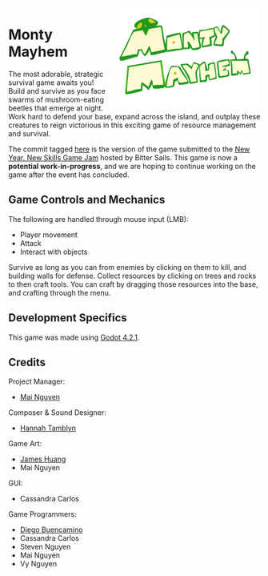 <img src="https://raw.githubusercontent.com/bncmn/monty-mayhem-game/master/monty-mayhem-logo.png?token=GHSAT0AAAAAACMR6NMKH4QCH37PGTB3JBT6ZNFUNTA" width="300" height="200" align="right"/>

# Monty Mayhem 
The most adorable, strategic survival game awaits you! Build and survive as you face swarms of mushroom-eating beetles that emerge at night. Work hard to defend your base, expand across the island, and outplay these creatures to reign victorious in this exciting game of resource management and survival.

The commit tagged [here](https://github.com/bncmn/monty-mayhem-game/releases/tag/nyns-submission-candidate) is the version of the game submitted to the [New Year, New Skills Game Jam](https://itch.io/jam/new-year-new-skills-game-jam) hosted by Bitter Sails. This game is now a **potential work-in-progress**, and we are hoping to continue working on the game after the event has concluded. 

## Game Controls and Mechanics
The following are handled through mouse input (LMB):
* Player movement
* Attack
* Interact with objects

Survive as long as you can from enemies by clicking on them to kill, and building walls for defense. Collect resources by clicking on trees and rocks to then craft tools. You can craft by dragging those resources into the base, and crafting through the menu.

## Development Specifics
This game was made using [Godot 4.2.1](https://godotengine.org/article/maintenance-release-godot-4-2-1/).

## Credits
Project Manager: 
* [Mai Nguyen](https://maibn.art/)

Composer & Sound Designer: 
* [Hannah Tamblyn](https://www.instagram.com/hannahtamblyn/)

Game Art: 
* [James Huang](https://www.instagram.com/jamesexcalibur/)
* Mai Nguyen

GUI: 
* Cassandra Carlos

Game Programmers: 
* [Diego Buencamino](https://github.com/bncmn)
* Cassandra Carlos
* Steven Nguyen
* Mai Nguyen
* Vy Nguyen




